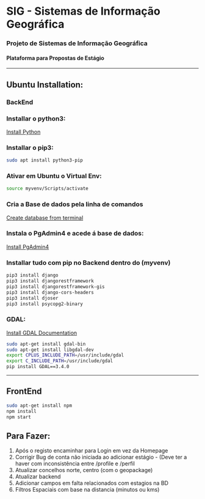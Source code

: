 # SIG - Sistemas de Informação Geográfica
### Projeto de Sistemas de Informação Geográfica
#### Plataforma para Propostas de Estágio

---

## Ubuntu Installation:

### BackEnd

### Installar o python3:
[Install Python](https://beebom.com/how-install-python-ubuntu-linux/)

### Installar o pip3:
```bash
sudo apt install python3-pip
```

### Ativar em Ubuntu o Virtual Env:
```bash
source myvenv/Scripts/activate
```

### Cria a Base de dados pela linha de comandos
[Create database from terminal](https://www.cherryservers.com/blog/how-to-install-and-setup-postgresql-server-on-ubuntu-20-04)

### Instala o PgAdmin4 e acede á base de dados:
[Install PgAdmin4](https://www.pgadmin.org/download/pgadmin-4-apt/)

### Installar tudo com pip no Backend dentro do (myvenv)

```bash
pip3 install django
pip3 install djangorestframework
pip3 install djangorestframework-gis
pip3 install django-cors-headers
pip3 install djoser
pip3 install psycopg2-binary
```

### GDAL:

[Install GDAL Documentation](https://mothergeo-py.readthedocs.io/en/latest/development/how-to/gdal-ubuntu-pkg.html)

```bash
sudo apt-get install gdal-bin
sudo apt-get install libgdal-dev
export CPLUS_INCLUDE_PATH=/usr/include/gdal
export C_INCLUDE_PATH=/usr/include/gdal
pip install GDAL==3.4.0
```

---

## FrontEnd

```bash
sudo apt-get install npm
npm install
npm start
```

## Para Fazer:

1. Após o registo encaminhar para Login em vez da Homepage
2. Corrigir Bug de conta não iniciada ao adicionar estágio - (Deve ter a haver com inconsistência entre /profile e /perfil
3. Atualizar concelhos norte, centro (com o geopackage)
4. Atualizar backend
5. Adicionar campos em falta relacionados com estagios na BD
6. Filtros Espaciais com base na distancia (minutos ou kms)

